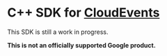 # C++ SDK for [CloudEvents](https://github.com/cloudevents/spec)

This SDK is still a work in progress.

**This is not an officially supported Google product.**
